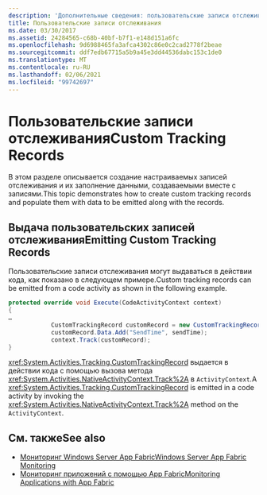 ```yaml
---
description: 'Дополнительные сведения: пользовательские записи отслеживания'
title: Пользовательские записи отслеживания
ms.date: 03/30/2017
ms.assetid: 24284565-c68b-40bf-b7f1-e148d151a6fc
ms.openlocfilehash: 9d6988465fa3afca4302c86e0c2cad2778f2beae
ms.sourcegitcommit: ddf7edb67715a5b9a45e3dd44536dabc153c1de0
ms.translationtype: MT
ms.contentlocale: ru-RU
ms.lasthandoff: 02/06/2021
ms.locfileid: "99742697"
---
```

# <a name="custom-tracking-records"></a><span data-ttu-id="02553-103">Пользовательские записи отслеживания</span><span class="sxs-lookup"><span data-stu-id="02553-103">Custom Tracking Records</span></span>

<span data-ttu-id="02553-104">В этом разделе описывается создание настраиваемых записей отслеживания и их заполнение данными, создаваемыми вместе с записями.</span><span class="sxs-lookup"><span data-stu-id="02553-104">This topic demonstrates how to create custom tracking records and populate them with data to be emitted along with the records.</span></span>

## <a name="emitting-custom-tracking-records"></a><span data-ttu-id="02553-105">Выдача пользовательских записей отслеживания</span><span class="sxs-lookup"><span data-stu-id="02553-105">Emitting Custom Tracking Records</span></span>

<span data-ttu-id="02553-106">Пользовательские записи отслеживания могут выдаваться в действии кода, как показано в следующем примере.</span><span class="sxs-lookup"><span data-stu-id="02553-106">Custom tracking records can be emitted from a code activity as shown in the following example.</span></span>

```csharp
protected override void Execute(CodeActivityContext context)
{
…
            CustomTrackingRecord customRecord = new CustomTrackingRecord("CustomEmailSentEvent");
            customRecord.Data.Add("SendTime", sendTime);
            context.Track(customRecord);
}
```

<span data-ttu-id="02553-107"><xref:System.Activities.Tracking.CustomTrackingRecord> выдается в действии кода с помощью вызова метода <xref:System.Activities.NativeActivityContext.Track%2A> в `ActivityContext`.</span><span class="sxs-lookup"><span data-stu-id="02553-107">A <xref:System.Activities.Tracking.CustomTrackingRecord> is emitted in a code activity by invoking the <xref:System.Activities.NativeActivityContext.Track%2A> method on the `ActivityContext`.</span></span>

## <a name="see-also"></a><span data-ttu-id="02553-108">См. также</span><span class="sxs-lookup"><span data-stu-id="02553-108">See also</span></span>

- <span data-ttu-id="02553-109">[Мониторинг Windows Server App Fabric](/previous-versions/appfabric/ee677251(v=azure.10))</span><span class="sxs-lookup"><span data-stu-id="02553-109">[Windows Server App Fabric Monitoring](/previous-versions/appfabric/ee677251(v=azure.10))</span></span>
- <span data-ttu-id="02553-110">[Мониторинг приложений с помощью App Fabric](/previous-versions/appfabric/ee677276(v=azure.10))</span><span class="sxs-lookup"><span data-stu-id="02553-110">[Monitoring Applications with App Fabric](/previous-versions/appfabric/ee677276(v=azure.10))</span></span>
